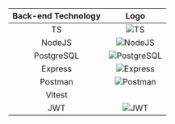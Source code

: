 |  Back-end Technology  |     Logo     |
|:----------------------:|:------------:|
|           TS           |   ![TS](https://img.shields.io/badge/ts--node-3178C6?style=for-the-badge&logo=ts-node&logoColor=white)  |
|          NodeJS           |  ![NodeJS](https://img.shields.io/badge/Node%20js-339933?style=for-the-badge&logo=nodedotjs&logoColor=white)  |
|         PostgreSQL          | ![PostgreSQL](https://img.shields.io/badge/PostgreSQL-316192?style=for-the-badge&logo=postgresql&logoColor=white) |
|       Express         |![Express](https://img.shields.io/badge/Express%20js-000000?style=for-the-badge&logo=express&logoColor=white)|
|         Postman           |  ![Postman](https://img.shields.io/badge/Postman-FF6C37?style=for-the-badge&logo=Postman&logoColor=white)  |
|        Vitest          |  |
|        JWT          | ![JWT](https://img.shields.io/badge/JWT-000000?style=for-the-badge&logo=JSON%20web%20tokens&logoColor=white) |


